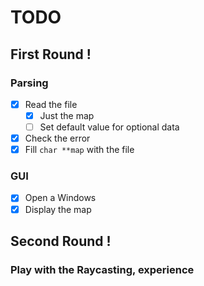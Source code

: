 # TODO

## First Round !

### Parsing

* [X] Read the file
  * [X] Just the map
  * [ ] Set default value for optional data
* [X] Check the error
* [X] Fill `char **map` with the file

### GUI

* [x] Open a Windows
* [x] Display the map

## Second Round !

### Play with the Raycasting, experience
